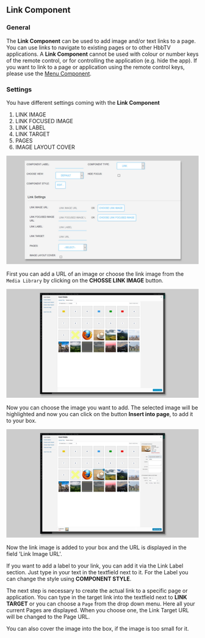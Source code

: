 ## Link Component

### General

The **Link Component** can be used to add image and/or text links to a page. You can use links to navigate to existing pages or to other HbbTV applications. A **Link Component** cannot be used with colour or number keys of the remote control, or for controlling the application (e.g. hide the app). If you want to link to a page or application using the remote control keys, please use the [Menu Component](https://mpat-eu.github.io/handbook/05_mpat_editing_component_menu.html).

### Settings

You have different settings coming with the **Link Component**

1. LINK IMAGE
2. LINK FOCUSED IMAGE
3. LINK LABEL
4. LINK TARGET
5. PAGES
6. IMAGE LAYOUT COVER

![Link Component](images/Components/link_component_01_new.jpg)

First you can add a URL of an image or choose the link image from the `Media Library` by clicking on the **CHOSSE LINK IMAGE** button. 

![Image Component - Media Library](images/Components/image_component_02.jpg)

Now you can choose the image you want to add. The selected image will be highlighted and now you can click on the button **Insert into page**, to add it to your box. 

![Image Component - Media Library](images/Components/image_component_03.jpg)

Now the link image is added to your box and the URL is displayed in the field 'Link Image URL'.

If you want to add a label to your link, you can add it via the Link Label section. Just type in your text in the textfield next to it. 
For the Label you can change the style using **COMPONENT STYLE**.

The next step is necessary to create the actual link to a specific page or application. You can type in the target link into the textfield next to **LINK TARGET** or you can choose a `Page` from the drop down menu. Here all your current Pages are displayed. When you choose one, the Link Target URL will be changed to the Page URL. 

You can also cover the image into the box, if the image is too small for it.



